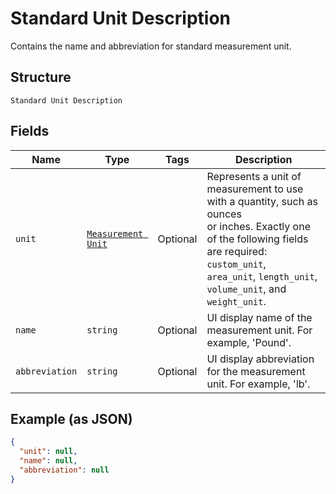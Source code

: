 
# Standard Unit Description

Contains the name and abbreviation for standard measurement unit.

## Structure

`Standard Unit Description`

## Fields

| Name | Type | Tags | Description |
|  --- | --- | --- | --- |
| `unit` | [`Measurement Unit`](../../doc/models/measurement-unit.md) | Optional | Represents a unit of measurement to use with a quantity, such as ounces<br>or inches. Exactly one of the following fields are required: `custom_unit`,<br>`area_unit`, `length_unit`, `volume_unit`, and `weight_unit`. |
| `name` | `string` | Optional | UI display name of the measurement unit. For example, 'Pound'. |
| `abbreviation` | `string` | Optional | UI display abbreviation for the measurement unit. For example, 'lb'. |

## Example (as JSON)

```json
{
  "unit": null,
  "name": null,
  "abbreviation": null
}
```

